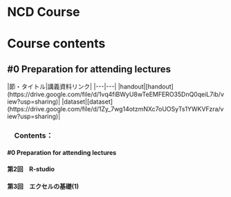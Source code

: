# NCD Course


<h1 id="CH01">Course contents</h1>
<h2 id="CH02">#0 Preparation for attending lectures</h2>
|節・タイトル|講義資料リンク|
|---|---|
|handout|[handout](https://drive.google.com/file/d/1vq4fiBWyU8wTeEMFERO35DnQ0qeiL7ib/view?usp=sharing)|
|dataset|[dataset](https://drive.google.com/file/d/1Zy_7wg14otzmNXc7oUOSyTs1YWKVFzra/view?usp=sharing)|

<h3 id="CH02">　Contents：
    <h4 id="CH04"> #0 Preparation for attending lectures
    <h4 id="CH04">第2回　R-studio
    <h4 id="CH04">第3回　エクセルの基礎(1)
